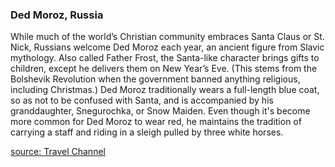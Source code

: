 ### Ded Moroz, Russia
While much of the world’s Christian community embraces Santa Claus or St. Nick, Russians welcome Ded Moroz each year, an ancient figure
from Slavic mythology. Also called Father Frost, the Santa-like character brings gifts to children, except he delivers them on New Year’s Eve.
(This stems from the Bolshevik Revolution when the government banned anything religious, including Christmas.) Ded Moroz traditionally wears a
full-length blue coat, so as not to be confused with Santa, and is accompanied by his granddaughter, Snegurochka, or Snow Maiden. Even though
it's become more common for Ded Moroz to wear red, he maintains the tradition of carrying a staff and riding in a sleigh pulled by three white horses.

[source:  Travel Channel](https://www.travelchannel.com/interests/holidays/photos/fun-holiday-traditions-around-the-world)

